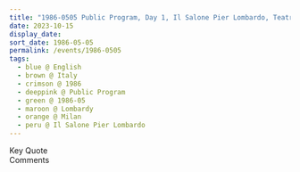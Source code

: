 ```yaml
---
title: "1986-0505 Public Program, Day 1, Il Salone Pier Lombardo, Teatro Franco Parenti, Via Pier Lombardo, 14, Milan, Lombardy, Italy"
date: 2023-10-15
display_date: 
sort_date: 1986-05-05
permalink: /events/1986-0505
tags:
  - blue @ English
  - brown @ Italy
  - crimson @ 1986
  - deeppink @ Public Program
  - green @ 1986-05
  - maroon @ Lombardy
  - orange @ Milan
  - peru @ Il Salone Pier Lombardo
---
```


<wave-list>
  <list-title color="green" width="75">Key Quote</list-title>
  <list-item color="BlanchedAlmond"  width="200"></list-item>
  <list-item color="Lavender"></list-item>
  <list-item color="BlanchedAlmond"></list-item>
</wave-list>

<br>

<wave-list>
  <list-title color="green" width="75">Comments</list-title>
  <list-item color="BlanchedAlmond"  width="200"></list-item>
  <list-item color="Lavender"></list-item>
  <list-item color="BlanchedAlmond"></list-item>
</wave-list>